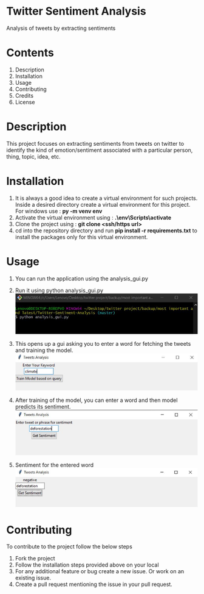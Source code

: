 # Twitter Sentiment Analysis

Analysis of tweets by extracting sentiments


# Contents

1. Description
1. Installation
2. Usage
3. Contributing
4. Credits
5. License

# Description

This project focuses on extracting sentiments from tweets on twitter to identify the kind of emotion/sentiment associated with a particular person, thing, topic, idea, etc.

# Installation

1. It is always a good idea to create a virtual environment for such projects. Inside a desired directory create a virtual environment for this project. For windows use : **py -m venv env**
2. Activate the virtual environment using : **.\env\Scripts\activate**
3. Clone the project using : **git clone <ssh/https url>**
4. cd into the repository directory and run **pip install -r requirements.txt** to install the packages only for this virtual environment.

# Usage

1. You can run the application using the analysis_gui.py


2. Run it using python analysis_gui.py
   ![](images/readme-images/run.JPG)


3. This opens up a gui asking you to enter a word for fetching the tweets and training the model.
   ![](images/readme-images/train.JPG)


4. After training of the model, you can enter a word and then model predicts its sentiment.
   ![](images/readme-images/test.JPG)
   
   
5. Sentiment for the entered word
   ![](images/readme-images/result.JPG)   

# Contributing

To contribute to the project follow the below steps

1. Fork the project
2. Follow the installation steps provided above on your local
3. For any additional feature or bug create a new issue. Or work on an existing issue.
4. Create a pull request mentioning the issue in your pull request.
